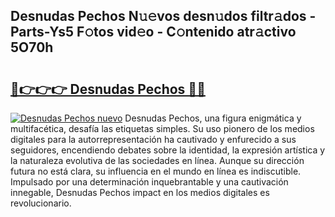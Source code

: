 ## Desnudas Pechos N𝚞𝚎vos desn𝚞dos filtr𝚊dos - Parts-Ys5 F𝚘tos vid𝚎o - C𝚘ntenido atr𝚊ctivo 5O70h

# <h2><a href="http://mb8nqsj.tromn.icu/?c=Desnudas+Pechos">🔗👉👉👉 Desnudas Pechos 🔗🔗</a></h2>

[![Desnudas Pechos nuevo](https://i.imgur.com/pEAQMta.gif)](http://mb8nqsj.tromn.icu/?c=Desnudas+Pechos)
Desnudas Pechos, una figura enigmática y multifacética, desafía las etiquetas simples. Su uso pionero de los medios digitales para la autorrepresentación ha cautivado y enfurecido a sus seguidores, encendiendo debates sobre la identidad, la expresión artística y la naturaleza evolutiva de las sociedades en línea. Aunque su dirección futura no está clara, su influencia en el mundo en línea es indiscutible. Impulsado por una determinación inquebrantable y una cautivación innegable, Desnudas Pechos impact en los medios digitales es revolucionario.
